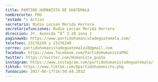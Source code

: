 ```yaml
---
title: PARTIDO HUMANISTA DE GUATEMALA
nombrecorto: PHG
"estado ": Activo
secretario: Rudio Lecsan Merida Herrera
secretariofunciones: Rudio Lecsan Merida Herrera
direccion: 3ª. Avenida “A” 3-28 zona 1
paginaweb: https://www.partidohumanistadeguatemala.com/
telefono: 23176249 y 23176248
correo: partidohumanistadeguatemala18@gmail.com
facebook: https://www.facebook.com/PartidoHumanistaPHG
twitter: https://twitter.com/Humanista_guate
instagram: https://www.instagram.com/partidohumanistadeguatemala/
tiktok: https://www.tiktok.com/@partidohumanista.phg
fundacion: 2017-06-17T16:50:44.203Z
---
```

